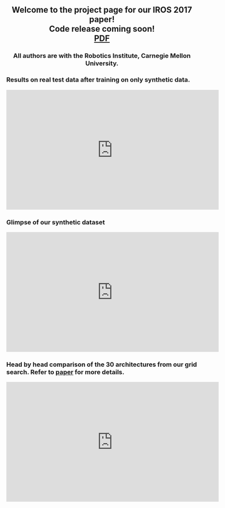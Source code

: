 <center>
 <h2>
   Welcome to the project page for our IROS 2017 paper! <br>
   Code release coming soon! <br>
   <a href="http://ri.cmu.edu/wp-content/uploads/2017/08/root.pdf">PDF</a>
 </h2>
 <h3>
  All authors are with the Robotics Institute, Carnegie Mellon University. 
 </h3>
</center>


### Results on **real** test data after training on **only synthetic** data.   
<iframe width="560" height="315" src="https://www.youtube.com/embed/YlcEybmGbok" frameborder="0" allowfullscreen></iframe>

### Glimpse of our synthetic dataset
<iframe width="560" height="315" src="https://www.youtube.com/embed/z6sPz-WPCWQ" frameborder="0" allowfullscreen></iframe>

### Head by head comparison of the 30 architectures from our grid search. Refer to [paper](http://ri.cmu.edu/wp-content/uploads/2017/08/root.pdf) for more details. 
<iframe width="560" height="315" src="https://www.youtube.com/embed/TnUAibRkgiU" frameborder="0" allowfullscreen></iframe>


